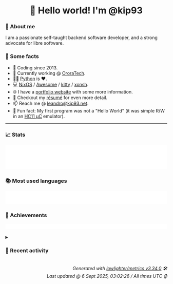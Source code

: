<!-- README template, populated using this action:
     https://github.com/kip93/kip93/blob/main/.github/workflows/readme.yml. -->

<h1 align="center">👋 Hello world! I'm @kip93</h1> <!-- LOGIN => username -->

### 👤 About me

I am a passionate self-taught backend software developer, and a strong advocate for libre software.


### 💬 Some facts

* 📅 Coding since 2013.
* 💼 Currently working @ [OroraTech](https://ororatech.com/).
* 👨‍💻 [Python](https://github.com/search?q=user%3Akip93&l=python) is ❤️. <!-- LOGIN => username -->
* 💻 [NixOS](https://github.com/NixOS/) /
     [Awesome](https://github.com/awesomeWM/) /
     [kitty](https://github.com/kovidgoyal/kitty/) /
     [xonsh](https://github.com/xonsh/).
* 🌐 I have a [portfolio website](https://kip93.net/) with some more information.
* 📝 Checkout my [résumé](https://kip93.net/resume/) for even more detail.
* 📫 Reach me @ [leandro@kip93.net](mailto:leandro@kip93.net).
* 🎲 Fun fact: My first program was not a "Hello World" (it was simple R/W in an [HC11 µC](https://en.wikipedia.org/wiki/68HC11) emulator).


-----------------------------------------------------------------------------------------------------------------------


### 📈 Stats

![](./stats.svg)


### 📚 Most used languages <!-- by percentage, in decreasing order -->

![](./languages.svg)


### 🏅 Achievements

![](./achievements.svg)


<details> <!-- Last activity -->
<!-- Almost verbatim copy of https://github.com/lowlighter/metrics/blob/latest/source/templates/markdown/partials/activity.ejs, but restructured to be foldable. -->
<summary><h3>📰 Recent activity</h3></summary>

* 🔍 Reviewed [#439966 python3Packages.pkg-about: 1.4.0 -&gt; 1.5.0](https://github.com/NixOS/nixpkgs/pull/439966) in [NixOS/nixpkgs](https://github.com/NixOS/nixpkgs)
  * *On 4 Sept 2025, 13:37:13*
* ➡️ Pushed 27 commits in [kip93/nix](https://github.com/kip93/nix) on branch `master`
  * [#2eacb3c](https://github.com/kip93/nix/commit/2eacb3c) Merge pull request #13851 from lovesegfault/http-binary-cache-store-once

refactor(libstore/http-binary-cache-store): pragma once
  * [#0590b13](https://github.com/kip93/nix/commit/0590b13) Revert &#34;Add a crude tracing mechansim for the build results&#34;

The commit says it was added for CA testing --- manual I assume, since
there is no use of this in the test suite. I don&#39;t think we need it any
more, and I am not sure whether it was ever supposed to have made it to
`master` either.

This reverts commit 2eec2f765a86b8954f3a74ff148bc70a2d32be27.
  * [#241abcc](https://github.com/kip93/nix/commit/241abcc) refactor(libstore/http-binary-cache-store): pragma once
  * [#35978ca](https://github.com/kip93/nix/commit/35978ca) Merge pull request #13848 from obsidiansystems/factor-out-drv-check

Factor out `checkOutputs`
  * [#d1bdaef](https://github.com/kip93/nix/commit/d1bdaef) Factor out `checkOutputs`

We currently just use this during the build of a derivation, but there is no
reason we wouldn&#39;t want to use it elsewhere, e.g. to check the outputs
of someone else&#39;s build after the fact.

Moreover, I like pulling things out of `DerivationBuilder` that are
simple and don&#39;t need access to all that state. While
`DerivationBuilder` is unix-only, this refactor also make the code more
portable &#34;for free&#34;.

The header is private, at Eelco&#39;s request.
  * [#6c8f5ef](https://github.com/kip93/nix/commit/6c8f5ef) Merge pull request #13802 from obsidiansystems/post-build-hook-later

Move `runPostBuildHook` out of `DerivationBuilder`
  * [#193ad73](https://github.com/kip93/nix/commit/193ad73) Merge pull request #13808 from obsidiansystems/derivation-builder-kvm

Create `StringSet DerivationBuilderParams::systemFeatures`
  * [#f4a0161](https://github.com/kip93/nix/commit/f4a0161) Create `StringSet DerivationBuilderParams::systemFeatures`

Do this to avoid checking &#34;system features&#34; from the store config
directly, because we rather not have `DerivationBuilder` depend on
`Store`.
  * [#79211b6](https://github.com/kip93/nix/commit/79211b6) Merge pull request #13846 from obsidiansystems/derivation-builder-params-aggregate-initialize

No more `DerivationBuilderParams:` constructor!
  * [#f5f9e32](https://github.com/kip93/nix/commit/f5f9e32) No more `DerivationBuilderParams:` constructor!

I am not sure how/why this started working. C++23?
  * [#564593b](https://github.com/kip93/nix/commit/564593b) Merge pull request #13837 from xokdvium/bump-nixpkgs

flake: Update nixpkgs
  * [#8ee7479](https://github.com/kip93/nix/commit/8ee7479) Merge pull request #13819 from obsidiansystems/relative-url

Implement `parseURLRelative`, use in `HttpBinaryCacheStore`
  * [#e82210b](https://github.com/kip93/nix/commit/e82210b) Implement `parseURLRelative`, use in `HttpBinaryCacheStore`

This allows us to replace some very hacky and not correct string
concatentation in `HttpBinaryCacheStore`. It will especially be useful
with #13752, when today&#39;s hacks started to cause problems in practice,
not just theory.

Also make `fixGitURL` returned a `ParsedURL`.
  * [#625477a](https://github.com/kip93/nix/commit/625477a) flake: Update nixpkgs

• Updated input &#39;nixpkgs&#39;:
    &#39;github:NixOS/nixpkgs/cd32a774ac52caaa03bcfc9e7591ac8c18617ced?narHash=sha256-VtMQg02B3kt1oejwwrGn50U9Xbjgzfbb5TV5Wtx8dKI%3D&#39; (2025-08-17)
  → &#39;github:NixOS/nixpkgs/d98ce345cdab58477ca61855540999c86577d19d?narHash=sha256-O2CIn7HjZwEGqBrwu9EU76zlmA5dbmna7jL1XUmAId8%3D&#39; (2025-08-26)

This update contains d1266642a8722f2a05e311fa151c1413d2b9653c, which
is necessary for the TOML timestamps to get tested via nixpkgsLibTests job.
  * [#231f3af](https://github.com/kip93/nix/commit/231f3af) Merge pull request #13835 from obsidiansystems/better-string-split

Better `stringSplit`
  * [#cc4aa70](https://github.com/kip93/nix/commit/cc4aa70) Better `stringSplit`

I need this for some `ParseURL` improvements, but I figure this is
better to send as its own PR.

I changed the tests willy-nilly to sometimes use
`std::list&lt;std::string_view&gt;` instead of `Strings` (which is
`std::list&lt;std::string&gt;`).

Co-Authored-By: Sergei Zimmerman &lt;sergei@zimmerman.foo&gt;
  * [#0bd9d6a](https://github.com/kip93/nix/commit/0bd9d6a) Merge pull request #13832 from kip93/fix/empty-ports

Handle empty ports with new URL parsing
  * [#7989e31](https://github.com/kip93/nix/commit/7989e31) Handle empty ports
  * [#0250d50](https://github.com/kip93/nix/commit/0250d50) Move `runPostBuildHook` out of `DerivationBuilder`

It is suppposed to be &#34;post build&#34; not &#34;during the build&#34; after all. Its
location now matches that for the hook case (see elsewhere in
`DerivationdBuildingGoal`).

It was in a try-catch before, and now it isn&#39;t, but I believe that it is
impossible for it to throw `BuildError`, which is sufficient for this
code motion to be correct.
  * [#f0c7fbc](https://github.com/kip93/nix/commit/f0c7fbc) Add /etc/ssl/certs/ca-certificates.crt in docker.nix
  * *On 28 Aug 2025, 22:24:09*
  * *On 26 Aug 2025, 17:56:17*
* 💬 Commented on [#13832 Handle empty ports with new URL parsing](https://github.com/NixOS/nix/issues/13832) from [NixOS/nix](https://github.com/NixOS/nix)
  * *On 26 Aug 2025, 16:19:36*
</details>


<h6 align="right"><em>
    Generated with <a href="https://github.com/lowlighter/metrics/tree/latest/">lowlighter/metrics v3.34.0</a> 🛠️<br> <!-- VERSION => MAJOR.minor.patch -->
    Last updated @ 6 Sept 2025, 03:02:26 / All times UTC ⌚ <!-- meta.generated => DD/MM/YYYY, hh:mm -->
</em></h6>
